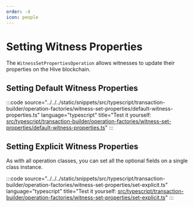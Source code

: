 ```yaml
---
order: -4
icon: people
---
```


# Setting Witness Properties

The `WitnessSetPropertiesOperation` allows witnesses to update their properties on the Hive blockchain.

## Setting Default Witness Properties

:::code source="../../../static/snippets/src/typescript/transaction-builder/operation-factories/witness-set-properties/default-witness-properties.ts" language="typescript" title="Test it yourself: [src/typescript/transaction-builder/operation-factories/witness-set-properties/default-witness-properties.ts](https://stackblitz.com/github/openhive-network/wax-doc-snippets?file=src%2Ftypescript%2Ftransaction-builder%2Foperation-factories%2Fwitness-set-properties%2Fdefault-witness-properties.ts&startScript=test-tb-operation-factories-default-witness-properties)" :::

## Setting Explicit Witness Properties

As with all operation classes, you can set all the optional fields on a single class instance.

:::code source="../../../static/snippets/src/typescript/transaction-builder/operation-factories/witness-set-properties/set-explicit.ts" language="typescript" title="Test it yourself: [src/typescript/transaction-builder/operation-factories/witness-set-properties/set-explicit.ts](https://stackblitz.com/github/openhive-network/wax-doc-snippets?file=src%2Ftypescript%2Ftransaction-builder%2Foperation-factories%2Fwitness-set-properties%2Fset-explicit.ts&startScript=test-tb-operation-factories-set-explicit)" :::
